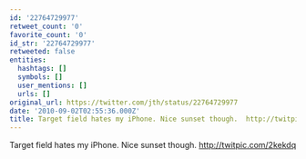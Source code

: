 ```yaml
---
id: '22764729977'
retweet_count: '0'
favorite_count: '0'
id_str: '22764729977'
retweeted: false
entities:
  hashtags: []
  symbols: []
  user_mentions: []
  urls: []
original_url: https://twitter.com/jth/status/22764729977
date: '2010-09-02T02:55:36.000Z'
title: Target field hates my iPhone. Nice sunset though.  http://twitpic.com/2kekdq
---
```


Target field hates my iPhone. Nice sunset though.  http://twitpic.com/2kekdq